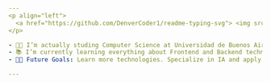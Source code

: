 ```yaml
---
<p align="left">
  <a href="https://github.com/DenverCoder1/readme-typing-svg"> <img src="https://readme-typing-svg.herokuapp.com?font=Time+New+Roman&color=228B22%&size=25&center=true&vCenter=true&width=600&height=100&lines=Computer+Science+Student;Web+Developer;Learning+New+Technologies"></a>
</p>  

- 👨‍💻 I’m actually studing Computer Science at Universidad de Buenos Aires.
- 📚 I’m currently learning everything about Frontend and Backend technologies.
- 💪🏼 Future Goals: Learn more technologies. Specialize in IA and apply it for a big change.

---
```

